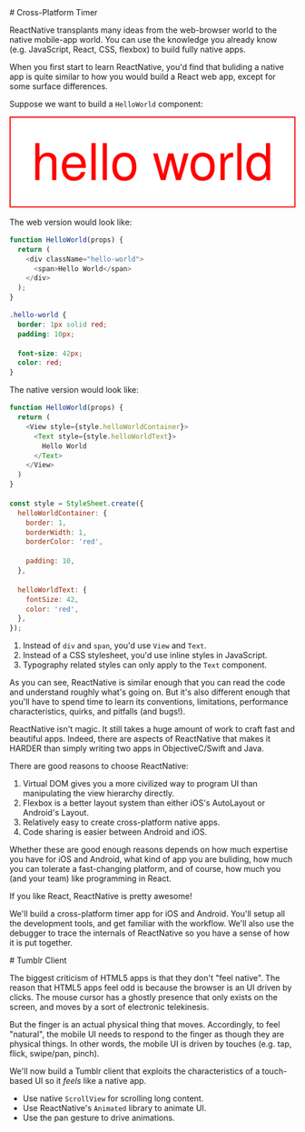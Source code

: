 <Project name="rn-timer">
# Cross-Platform Timer

ReactNative transplants many ideas from the web-browser world to the native mobile-app world. You can use the knowledge you already know (e.g. JavaScript, React, CSS, flexbox) to build fully native apps.

When you first start to learn ReactNative, you'd find that buliding a native app is quite similar to how you would build a React web app, except for some surface differences.

Suppose we want to build a `HelloWorld` component:

![](hello-world.svg)

The web version would look like:

```js
function HelloWorld(props) {
  return (
    <div className="hello-world">
      <span>Hello World</span>
    </div>
  );
}
```

```css
.hello-world {
  border: 1px solid red;
  padding: 10px;

  font-size: 42px;
  color: red;
}
```

The native version would look like:

```js
function HelloWorld(props) {
  return (
    <View style={style.helloWorldContainer}>
      <Text style={style.helloWorldText}>
        Hello World
      </Text>
    </View>
  )
}

const style = StyleSheet.create({
  helloWorldContainer: {
    border: 1,
    borderWidth: 1,
    borderColor: 'red',

    padding: 10,
  },

  helloWorldText: {
    fontSize: 42,
    color: 'red',
  },
});
```

1. Instead of `div` and `span`, you'd use `View` and `Text`.
2. Instead of a CSS stylesheet, you'd use inline styles in JavaScript.
3. Typography related styles can only apply to the `Text` component.

As you can see, ReactNative is similar enough that you can read the code and understand roughly what's going on. But it's also different enough that you'll have to spend time to learn its conventions, limitations, performance characteristics, quirks, and pitfalls (and bugs!).

ReactNative isn't magic. It still takes a huge amount of work to craft fast and beautiful apps. Indeed, there are aspects of ReactNative that makes it HARDER than simply writing two apps in ObjectiveC/Swift and Java.

There are good reasons to choose ReactNative:

1. Virtual DOM gives you a more civilized way to program UI than manipulating the view hierarchy directly.
2. Flexbox is a better layout system than either iOS's AutoLayout or Android's Layout.
3. Relatively easy to create cross-platform native apps.
4. Code sharing is easier between Android and iOS.

Whether these are good enough reasons depends on how much expertise you have for iOS and Android, what kind of app you are buliding, how much you can tolerate a fast-changing platform, and of course, how much you (and your team) like programming in React.

If you like React, ReactNative is pretty awesome!

We'll build a cross-platform timer app for iOS and Android. You'll setup all the development tools, and get familiar with the workflow. We'll also use the debugger to trace the internals of ReactNative so you have a sense of how it is put together.

</Project>

<Project name="rn-tumblr">
# Tumblr Client

The biggest criticism of HTML5 apps is that they don't "feel native". The reason that HTML5 apps feel odd is because the browser is an UI driven by clicks. The mouse cursor has a ghostly presence that only exists on the screen, and moves by a sort of electronic telekinesis.

But the finger is an actual physical thing that moves. Accordingly, to feel "natural", the mobile UI needs to respond to the finger as though they are physical things.
In other words, the mobile UI is driven by touches (e.g. tap, flick, swipe/pan, pinch).

We'll now build a Tumblr client that exploits the characteristics of a touch-based UI so it *feels* like a native app.

+ Use native `ScrollView` for scrolling long content.
+ Use ReactNative's `Animated` library to animate UI.
+ Use the pan gesture to drive animations.

</Project>